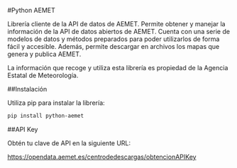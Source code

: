 #Python AEMET

Librería cliente de la API de datos de AEMET.
Permite obtener y manejar la información de la API de datos abiertos de AEMET.
Cuenta con una serie de modelos de datos y métodos preparados para poder
utilizarlos de forma fácil y accesible.
Además, permite descargar en archivos los mapas que genera y publica AEMET.

La información que recoge y utiliza esta librería es propiedad de la
Agencia Estatal de Meteorología.

##Instalación 


Utiliza pip para instalar la librería:

```bash
pip install python-aemet
```

##API Key

Obtén tu clave de API en la siguiente URL: 

https://opendata.aemet.es/centrodedescargas/obtencionAPIKey
